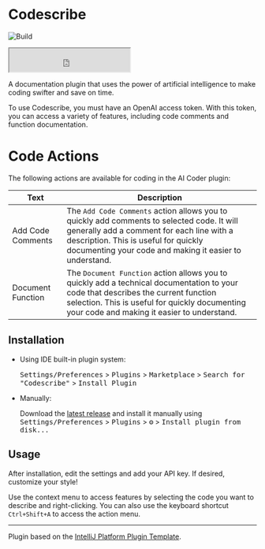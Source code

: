 # Codescribe

![Build](https://github.com/cyenite/codescribe/workflows/Build/badge.svg)

<iframe width="245px" height="48px" src="https://plugins.jetbrains.com/embeddable/install/22374"></iframe>

<!-- Plugin description -->

A documentation plugin that uses the power of artificial intelligence to make coding swifter and save on time.

To use Codescribe, you must have an OpenAI access token. With this token, you can access a variety of features, including code comments and function documentation.


# Code Actions

The following actions are available for coding in the AI Coder plugin:

| Text              | Description                                                                                                                                                                                                                                |
|-------------------|--------------------------------------------------------------------------------------------------------------------------------------------------------------------------------------------------------------------------------------------|
| Add Code Comments | The `Add Code Comments` action allows you to quickly add comments to selected code. It will generally add a comment for each line with a description. This is useful for quickly documenting your code and making it easier to understand. |
| Document Function | The `Document Function` action allows you to quickly add a technical documentation to your code that describes the current function selection. This is useful for quickly documenting your code and making it easier to understand.        |


<!-- Plugin description end -->

## Installation

- Using IDE built-in plugin system:
  
  <kbd>Settings/Preferences</kbd> > <kbd>Plugins</kbd> > <kbd>Marketplace</kbd> > <kbd>Search for "Codescribe"</kbd> >
  <kbd>Install Plugin</kbd>
  
- Manually:

  Download the [latest release](https://github.com/cyenite/codescribe/releases/latest) and install it manually using
  <kbd>Settings/Preferences</kbd> > <kbd>Plugins</kbd> > <kbd>⚙️</kbd> > <kbd>Install plugin from disk...</kbd>

## Usage

After installation, edit the settings and add your API key. If desired, customize your style!


Use the context menu to access features by selecting the code you want to describe and right-clicking. You can also use the keyboard shortcut `Ctrl+Shift+A` to access the action menu.

---
Plugin based on the [IntelliJ Platform Plugin Template][template].

[template]: https://github.com/JetBrains/intellij-platform-plugin-template
